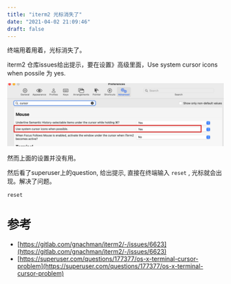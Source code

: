```yaml
---
title: "iterm2 光标消失了"
date: "2021-04-02 21:09:46"
draft: false
---
```

终端用着用着，光标消失了。

iterm2 仓库issues给出提示，要在设置》高级里面，Use system cursor icons when possile 为 yes.

![](2022-10-29-19-56-39.png)

然而上面的设置并没有用。

然后看了superuser上的question, 给出提示, 直接在终端输入 `reset` , 光标就会出现。解决了问题。

```bash
reset
```


# 参考

- [https://gitlab.com/gnachman/iterm2/-/issues/6623](https://gitlab.com/gnachman/iterm2/-/issues/6623)
- [https://superuser.com/questions/177377/os-x-terminal-cursor-problem](https://superuser.com/questions/177377/os-x-terminal-cursor-problem)

